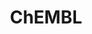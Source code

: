 ---
bigquery: https://console.cloud.google.com/bigquery?p=patents-public-data&d=ebi_chembl&page=dataset
citation: '"The ChEMBL database in 2017." Anna Gaulton, Anne Hersey, Michał Nowotka,
  A Patrícia Bento, Jon Chambers, David Mendez, Prudence Mutowo, Francis Atkinson,
  Louisa J Bellis, Elena Cibrián-Uhalte, Mark Davies, Nathan Dedman, Anneli Karlsson,
  María Paula Magariños, John P Overington, George Papadatos, Ines Smit, Andrew R
  Leach Nucleic acids Research (2017) 45 (Database Issue), D945-D954'
contributors: European Bioinformatics Institute
cost: None
description: ChEMBL Data is a manually curated database of small molecules used in
  drug discovery, including information about existing patented drugs.
documentation: 'schema: https://www.ebi.ac.uk/chembl/db_schema


  '
last_edit: 04/06/2022, 16:36:34
location: https://console.cloud.google.com/marketplace/product/google_patents_public_datasets/chembl
maintained_by: EMBL-EBI, an outstation of European Molecular Biology Laboratory
related_publications: '

  ChEMBL: towards direct deposition of bioassay data.


  Mendez D, Gaulton A, Bento AP, Chambers J, De Veij M, Félix E, Magariños MP, Mosquera
  JF, Mutowo P, Nowotka M, Gordillo-Marañón M, Hunter F, Junco L, Mugumbate G, Rodriguez-Lopez
  M, Atkinson F, Bosc N, Radoux CJ, Segura-Cabrera A, Hersey A, Leach AR.


  — Nucleic Acids Res. 2019; 47(D1):D930-D940. doi: 10.1093/nar/gky1075

  '
schema_fields:
- frac_code
- parent_id
- comp_class_id
- chebi_par_id
- homologue
- oral
- substrate_record_id
- psa
- standard_text_value
- organism
- smid
- cell_source_organism
- actsm_id
- level3_description
- entity_type
- ddd_admr
- usan_stem_id
- full_mwt
- natural_product
- enzyme_tid
- biocomp_id
- mesh_heading
- protein_class_synonym
- synonyms
- sei
- alogp
- predbind_id
- curation_comment
- country
- parameter_value
- accession
- patent_expire_date
- tissue_id
- who_name
- syn_type
- type
- l7
- activity_id
- aidx
- class_type
- mc_target_name
- label
- mol_irac_id
- binding_site_comment
- alert_id
- first_page
- hrac_code
- withdrawn_year
- bao_endpoint
- smarts
- molecule_type
- who_extra
- ad_type
- full_molformula
- cell_id
- alert_name
- indref_id
- standard_units
- patent_no
- mutation
- set_name
- cx_most_apka
- standard_inchi_key
- clo_id
- start_position
- units
- compd_id
- result_flag
- metref_id
- qudt_units
- l2
- cpd_str_alert_id
- ref_url
- aromatic_rings
- warnref_id
- as_id
- warning_type
- uberon_id
- assay_category
- path
- definition
- prediction_method
- first_approval
- cx_logd
- level3
- acd_most_bpka
- compound_key
- level5
- upper_value
- sitecomp_id
- ro3_pass
- mw_freebase
- assay_param_id
- comments
- cl_lincs_id
- active_ingredient
- chirality
- helm_notation
- l5
- molecular_mechanism
- authors
- activity_count
- atc_code
- irac_code
- product_id
- relationship
- pubmed_id
- published_units
- caloha_id
- target_mapping
- availability_type
- compsyn_id
- level1
- frac_class_id
- le
- direct_interaction
- hrac_class_id
- relationship_type
- tax_id
- warning_class
- value
- tbl
- assay_id
- withdrawn_flag
- assay_type
- parent_type
- target_type
- publication_number
- src_assay_id
- cell_source_tissue
- oc_id
- previous_company
- short_name
- trade_name
- level1_description
- major_class
- issue
- comp_go_id
- lle
- abstract
- year
- site_name
- target_desc
- normal_range_min
- warning_description
- related_tid
- l4
- ddd_comment
- ref_id
- standard_relation
- mechanism_of_action
- num_ro5_violations
- doc_type
- hbd
- num_alerts
- co_stem_id
- creation_date
- ass_cls_map_id
- metabolite_record_id
- res_stem_id
- status
- activity_comment
- ref_type
- published_type
- pathway_id
- confidence_score
- cidx
- source
- parent_go_id
- stat
- max_phase_for_ind
- met_comment
- molregno
- approval_date
- compound_name
- level2
- entity_id
- hba_lipinski
- polymer_flag
- doi
- disease_efficacy
- mc_tax_id
- cellosaurus_id
- name
- assay_organism
- downgraded
- enzyme_name
- l6
- structure_type
- toid
- mol_atc_id
- molsyn_id
- num_lipinski_ro5_violations
- innovator_company
- heavy_atoms
- action_type
- drug_substance_flag
- relation
- src_short_name
- std_act_id
- curated_by
- cx_logp
- pchembl_value
- targcomp_id
- domain_type
- standard_inchi
- annotation
- assay_test_type
- log_id
- mw_monoisotopic
- volume
- source_domain_id
- delist_flag
- confidence
- indication_class
- species_group_flag
- hba
- hbd_lipinski
- variant_id
- bao_id
- selectivity_comment
- nda_type
- company
- patent_use_code
- orig_description
- prod_pat_id
- relationship_desc
- published_value
- patent_id
- site_id
- cx_most_bpka
- tid
- parenteral
- formulation_id
- version
- met_conversion
- site_residues
- mesh_id
- priority
- warning_year
- efo_id
- usan_stem_definition
- updated_by
- record_id
- subgroup
- end_position
- warning_id
- strength
- submission_date
- standard_type
- black_box_warning
- drug_record_id
- data_validity_comment
- bao_format
- db_source
- src_description
- normal_range_max
- job_id
- usan_year
- warning_country
- withdrawn_reason
- published_relation
- cell_name
- first_in_class
- drug_product_flag
- targrel_id
- mechanism_comment
- title
- withdrawn_country
- ddd_id
- domain_description
- l1
- protein_class_desc
- max_phase
- ddd_units
- active_molregno
- standard_upper_value
- ridx
- protclasssyn_id
- assay_class_id
- mec_id
- src_compound_id
- drugind_id
- uo_units
- bei
- parent_molregno
- level4
- mc_organism
- mc_target_type
- met_id
- alert_set_id
- aspect
- pathway_key
- assay_desc
- prodrug
- qed_weighted
- standard_value
- chembl_id
- description
- cell_description
- topical
- stem
- updated_on
- go_id
- last_page
- dosage_form
- assay_subcellular_fraction
- db_version
- l3
- level2_description
- src_id
- domain_name
- acd_most_apka
- ddd_value
- isoform
- mol_frac_id
- bto_id
- dosed_ingredient
- route
- domain_id
- sequence
- inorganic_flag
- assay_tissue
- level4_description
- mol_hrac_id
- assay_cell_type
- cell_ontology_id
- therapeutic_flag
- l8
- usan_substem
- potential_duplicate
- usan_stem
- last_active
- doc_id
- cell_source_tax_id
- molfile
- acd_logd
- mc_target_accession
- idx
- ingredient
- protein_class_id
- component_type
- component_id
- assay_source
- applicant_full_name
- parameter_type
- stem_class
- molecular_species
- research_stem
- mecref_id
- efo_term
- ap_id
- withdrawn_class
- rtb
- canonical_smiles
- assay_strain
- rgid
- class_level
- tid_fixed
- component_synonym
- text_value
- sequence_md5sum
- acd_logp
- assay_tax_id
- pref_name
- standard_flag
- irac_class_id
- journal
shortname: chembl
tags:
- biotechnology
- health
- chemical
- bioinformatics
- medical
terms_of_use: CC BY-SA 3.0
title: ChEMBL
uuid: e232a192-965c-4ec9-904c-155b6dfe56c5
---